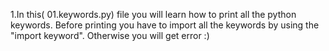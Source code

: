 1.In this( 01.keywords.py) file you will learn how to print all the python keywords. Before printing you have to import all the keywords by using the "import keyword". Otherwise you will get error :)
